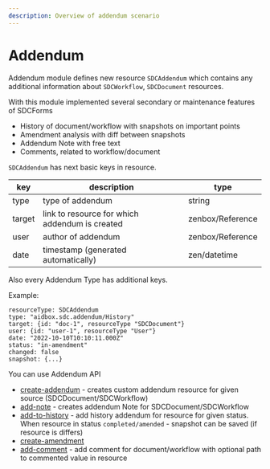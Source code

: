 ```yaml
---
description: Overview of addendum scenario
---
```


# Addendum

Addendum module defines new resource `SDCAddendum` which contains any additional information about `SDCWorkflow`, `SDCDocument` resources.

With this module implemented several secondary or maintenance features of SDCForms

* History of document/workflow with snapshots on important points
* Amendment analysis with diff between snapshots
* Addendum Note with free text
* Comments, related to workflow/document

`SDCAddendum` has next basic keys in resource.

| key    | description                                    | type             |
| ------ | ---------------------------------------------- | ---------------- |
| type   | type of addendum                               | string           |
| target | link to resource for which addendum is created | zenbox/Reference |
| user   | author of addendum                             | zenbox/Reference |
| date   | timestamp (generated automatically)            | zen/datetime     |

Also every Addendum Type has additional keys.

Example:

```
resourceType: SDCAddendum
type: "aidbox.sdc.addendum/History"
target: {id: "doc-1", resourceType "SDCDocument"}
user: {id: "user-1", resourceType "User"}
date: "2022-10-10T10:10:11.000Z"
status: "in-amendment"
changed: false
snapshot: {...}
```



You can use Addendum API

* [create-addendum](addendum.md#create-addendum-wip) - creates custom addendum resource for given source (SDCDocument/SDCWorkflow)
* [add-note](addendum.md#add-note) - creates addendum Note for SDCDocument/SDCWorkflow&#x20;
* [add-to-history](addendum.md#add-to-history) - add history addendum for resource for given status. When resource in status `completed/amended` - snapshot can be saved (if resource is differs)
* [create-amendment](addendum.md#create-amendment)&#x20;
* [add-comment](addendum.md#add-comment) - add comment for document/workflow with optional path to commented value in resource

